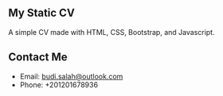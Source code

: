 ## My Static CV
A simple CV made with HTML, CSS, Bootstrap, and Javascript.

## Contact Me
- Email: budi.salah@outlook.com
- Phone: +201201678936